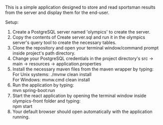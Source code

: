 This is a simple application designed to store and read sportsman results from the server and display them for the end-user.  

Setup:  
1) Create a PostgreSQL server named 'olympics' to create the server.  
2) Copy the contents of Create server.sql and run it in the olympics server's query tool to create the necessary tables.  
3) Clone the repository and open your terminal window/command prompt inside project's path directory.
4) Change your PostgreSQL credentials in the project directory's src -> main -> resources -> application.properties  
5) Install the necessary maven files from the maven wrapper by typing:  
   For Unix systems: ./mvnw clean install  
   For Windows: mvnw.cmd clean install  
6) Run the application by typing:  
   mvn spring-boot:run  
7) Start the react application by opening the terminal window inside olympics-front folder and typing:  
   npm start  
8) Your default browser should open automatically with the application running.  
